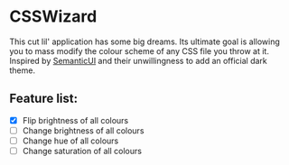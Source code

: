 # CSSWizard
This cut lil' application has some big dreams. Its ultimate goal is allowing you to mass modify the colour scheme of any CSS file you throw at it. Inspired by [SemanticUI](https://github.com/Semantic-Org/Semantic-UI) and their unwillingness to add an official dark theme.

## Feature list:
- [x] Flip brightness of all colours
- [ ] Change brightness of all colours
- [ ] Change hue of all colours
- [ ] Change saturation of all colours

